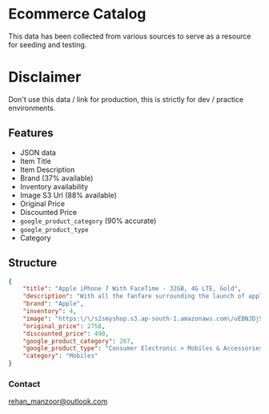 # Ecommerce Catalog

This data has been collected from various sources to serve as a resource for seeding and testing.

# Disclaimer
Don't use this data / link for production, this is strictly for dev / practice environments.

## Features
* JSON data
* Item Title
* Item Description
* Brand (37% available)
* Inventory availability
* Image S3 Url (88% available)
* Original Price
* Discounted Price
* `google_product_category` (90% accurate)
* `google_product_type`
* Category

## Structure
```json
{
    "title": "Apple iPhone 7 With FaceTime - 32GB, 4G LTE, Gold",
    "description": "With all the fanfare surrounding the launch of apple iphone 7 the phone has finally made it to the market once again staying true to all the hype and expectations. the iphone 7 rose gold comes with the best battery life ever seen on an iphone and it will last two hours longer than the iphone 6s. apple iphone 7 features a new a10 fusion processor which is about 40 percent faster than previous models.",
    "brand": "Apple",
    "inventory": 4,
    "image": "https:\/\/s2smyshop.s3.ap-south-1.amazonaws.com\/uEBNJDjSYLVgoZLT8vZ9FXCbuL59INu5.png",
    "original_price": 2758,
    "discounted_price": 490,
    "google_product_category": 267,
    "google_product_type": "Consumer Electronic > Mobiles & Accessories > Mobiles",
    "category": "Mobiles"
}
```

### Contact
[rehan_manzoor@outlook.com](mailto:rehan_manzoor@outlook.com)